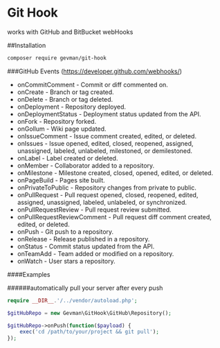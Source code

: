 # Git Hook

works with GitHub and BitBucket webHooks

##Installation

```bash
composer require gevman/git-hook
```

###GitHub Events (https://developer.github.com/webhooks/)

- onCommitComment - Commit or diff commented on.
- onCreate - Branch or tag created.
- onDelete - Branch or tag deleted.
- onDeployment - Repository deployed.
- onDeploymentStatus - Deployment status updated from the API.
- onFork - Repository forked.
- onGollum - Wiki page updated.
- onIssueComment - Issue comment created, edited, or deleted.
- onIssues - Issue opened, edited, closed, reopened, assigned, unassigned, labeled, unlabeled, milestoned, or demilestoned.
- onLabel - Label created or deleted.
- onMember - Collaborator added to a repository.
- onMilestone - Milestone created, closed, opened, edited, or deleted.
- onPageBuild - Pages site built.
- onPrivateToPublic - Repository changes from private to public.
- onPullRequest - Pull request opened, closed, reopened, edited, assigned, unassigned, labeled, unlabeled, or synchronized.
- onPullRequestReview - Pull request review submitted.
- onPullRequestReviewComment - Pull request diff comment created, edited, or deleted.
- onPush - Git push to a repository.
- onRelease - Release published in a repository.
- onStatus - Commit status updated from the API.
- onTeamAdd - Team added or modified on a repository.
- onWatch - User stars a repository.

####Examples

######automatically pull your server after every push

```php
require __DIR__.'/../vendor/autoload.php';

$gitHubRepo = new Gevman\GitHook\GitHub\Repository();

$gitHubRepo->onPush(function($payload) {
	exec('cd /path/to/your/project && git pull');
});
```

